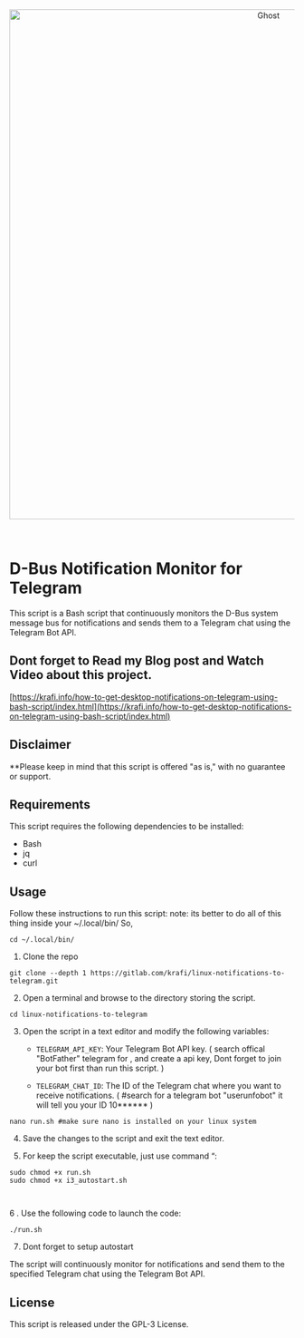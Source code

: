 &nbsp;
<p align="center">
  <a href="https://ghost.org/#gh-light-mode-only" target="_blank">
    <img src="https://images.unsplash.com/photo-1636743091340-af4ee8147080?crop=entropy&cs=tinysrgb&fit=max&fm=jpg&ixid=MnwxMTc3M3wwfDF8c2VhcmNofDJ8fHRlbGVncmFtfGVufDB8fHx8MTY3OTEyOTM4OA&ixlib=rb-4.0.3&q=80&w=1200" alt="Ghost" width="900px">
  </a>
</p>
&nbsp;


# D-Bus Notification Monitor for Telegram

This script is a Bash script that continuously monitors the D-Bus system message bus for notifications and sends them to a Telegram chat using the Telegram Bot API.

## Dont forget to Read my Blog post and Watch Video about this project.
[https://krafi.info/how-to-get-desktop-notifications-on-telegram-using-bash-script/index.html](https://krafi.info/how-to-get-desktop-notifications-on-telegram-using-bash-script/index.html)

## Disclaimer

**Please keep in mind that this script is offered "as is," with no guarantee or support.

## Requirements

This script requires the following dependencies to be installed:

- Bash
- jq
- curl

## Usage

Follow these instructions to run this script: 
note: its better to do all of this thing inside your ~/.local/bin/ So, 

```
cd ~/.local/bin/
```

1. Clone the repo 

```
git clone --depth 1 https://gitlab.com/krafi/linux-notifications-to-telegram.git

```
2. Open a terminal and browse to the directory storing the script.

```
cd linux-notifications-to-telegram 

```
3. Open the script in a text editor and modify the following variables:
   - `TELEGRAM_API_KEY`: Your Telegram Bot API key. ( search offical "BotFather" telegram for , and create a api key, Dont forget to join your bot first than run this script. )


   - `TELEGRAM_CHAT_ID`: The ID of the Telegram chat where you want to receive notifications. (
#search for a telegram bot "userunfobot" it will tell you your ID 10******
)

```
nano run.sh #make sure nano is installed on your linux system

```
4. Save the changes to the script and exit the text editor.

5. For keep the script executable, just use command “:

```
sudo chmod +x run.sh
sudo chmod +x i3_autostart.sh 



```

6 . Use the following code to launch the code:

```
./run.sh

```
7. Dont forget to setup autostart

The script will continuously monitor for notifications and send them to the specified Telegram chat using the Telegram Bot API.

## License

This script is released under the GPL-3 License. 
